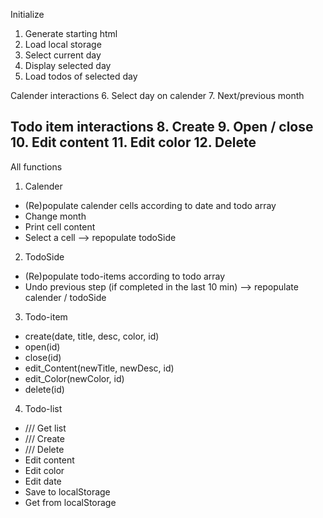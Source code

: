 


Initialize
1. Generate starting html
2. Load local storage
3. Select current day
4. Display selected day
5. Load todos of selected day

Calender interactions
6. Select day on calender
7. Next/previous month

Todo item interactions
8. Create
9. Open / close
10. Edit content
11. Edit color
12. Delete
--------------------
All functions
1. Calender
- (Re)populate calender cells according to date and todo array
- Change month
- Print cell content
- Select a cell --> repopulate todoSide

2. TodoSide
- (Re)populate todo-items according to todo array
- Undo previous step (if completed in the last 10 min) --> repopulate calender / todoSide

3. Todo-item
- create(date, title, desc, color, id)
- open(id)
- close(id)
- edit_Content(newTitle, newDesc, id)
- edit_Color(newColor, id)
- delete(id)

4. Todo-list
- /// Get list 
- /// Create
- /// Delete
- Edit content
- Edit color
- Edit date
- Save to localStorage
- Get from localStorage